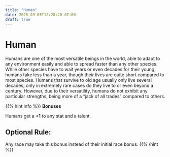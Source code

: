 ```yaml
---
title: "Human"
date: 2025-09-05T12:28:20-07:00
draft: true
---
```


# Human
Humans are one of the most versatile beings in the world, able to adapt to any environment easily and able to spread faster than any other species. While other species have to wait years or even decades for their young, humans take less than a year, though their lives are quite short compared to most species. Humans that survive to old age usually only live several decades; only in extremely rare cases do they live to or even beyond a century. However, due to their versatility, humans do not exhibit any particular strengths, being more of a “jack of all trades” compared to others.

{{% hint info %}}
**Bonuses**

Humans get a **+1** to any stat and a talent.

## Optional Rule:
Any race may take this bonus instead of their initial race bonus.
{{% /hint %}}